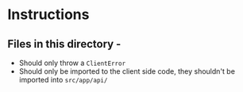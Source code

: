 # Instructions

## Files in this directory -

- Should only throw a `ClientError`
- Should only be imported to the client side code, they shouldn't be imported into `src/app/api/`
